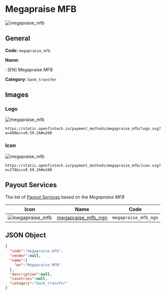 
# Megapraise MFB 
![megapraise_mfb](https://static.openfintech.io/payment_methods/megapraise_mfb/logo.svg?w=400&c=v0.59.26#w200)  

## General 
**Code:** `megapraise_mfb` 
 
**Name:** 
 
:	[EN] Megapraise MFB 
 
**Category:** `bank_transfer` 
 

## Images 

### Logo 
![megapraise_mfb](https://static.openfintech.io/payment_methods/megapraise_mfb/logo.svg?w=400&c=v0.59.26#w200)  

```
https://static.openfintech.io/payment_methods/megapraise_mfb/logo.svg?w=400&c=v0.59.26#w200
```  

### Icon 
![megapraise_mfb](https://static.openfintech.io/payment_methods/megapraise_mfb/icon.svg?w=278&c=v0.59.26#w100)  

```
https://static.openfintech.io/payment_methods/megapraise_mfb/icon.svg?w=278&c=v0.59.26#w100
```  

## Payout Services 
 
The list of [Payout Services](/payout-services/) based on the _Megapraise MFB_ 

|Icon|Name|Code| 
|:---:|:---:|:---:| 
|![megapraise_mfb](https://static.openfintech.io/payout_methods/megapraise_mfb/icon.svg?w=278&c=v0.59.26#w40) |[megapraise_mfb_ngn](/payout-services/megapraise_mfb_ngn/)|`megapraise_mfb_ngn`| 
 

## JSON Object 

```json
{
  "code":"megapraise_mfb",
  "vendor":null,
  "name":{
    "en":"Megapraise MFB"
  },
  "description":null,
  "countries":null,
  "category":"bank_transfer"
}
```  
